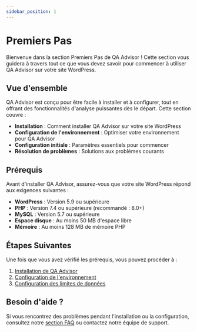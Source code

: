 ```yaml
---
sidebar_position: 1
---
```


# Premiers Pas

Bienvenue dans la section Premiers Pas de QA Advisor ! Cette section vous guidera à travers tout ce que vous devez savoir pour commencer à utiliser QA Advisor sur votre site WordPress.

## Vue d'ensemble

QA Advisor est conçu pour être facile à installer et à configurer, tout en offrant des fonctionnalités d'analyse puissantes dès le départ. Cette section couvre :

- **Installation** : Comment installer QA Advisor sur votre site WordPress
- **Configuration de l'environnement** : Optimiser votre environnement pour QA Advisor
- **Configuration initiale** : Paramètres essentiels pour commencer
- **Résolution de problèmes** : Solutions aux problèmes courants

## Prérequis

Avant d'installer QA Advisor, assurez-vous que votre site WordPress répond aux exigences suivantes :

- **WordPress** : Version 5.9 ou supérieure
- **PHP** : Version 7.4 ou supérieure (recommandé : 8.0+)
- **MySQL** : Version 5.7 ou supérieure
- **Espace disque** : Au moins 50 MB d'espace libre
- **Mémoire** : Au moins 128 MB de mémoire PHP

## Étapes Suivantes

Une fois que vous avez vérifié les prérequis, vous pouvez procéder à :

1. [Installation de QA Advisor](/docs/user-manual/getting-started/installation)
2. [Configuration de l'environnement](/docs/user-manual/getting-started/environment-setup)
3. [Configuration des limites de données](/docs/user-manual/getting-started/set-data-limit-wpconfig)

## Besoin d'aide ?

Si vous rencontrez des problèmes pendant l'installation ou la configuration, consultez notre [section FAQ](/docs/faq) ou contactez notre équipe de support.
